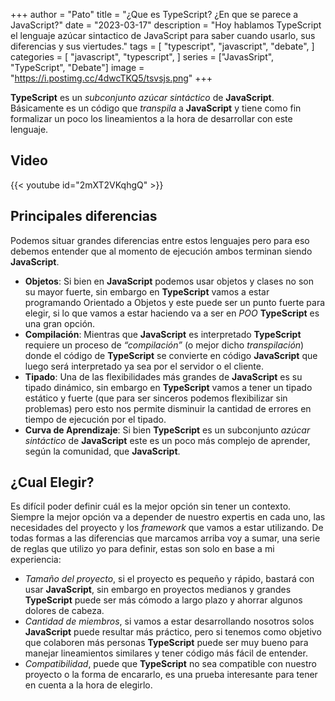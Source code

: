 +++
author = "Pato"
title = "¿Que es TypeScript? ¿En que se parece a JavaScript?"
date = "2023-03-17"
description = "Hoy hablamos TypeScript el lenguaje azúcar sintactico de JavaScript para saber cuando usarlo, sus diferencias y sus viertudes."
tags = [
    "typescript",
    "javascript",
    "debate",
]
categories = [
    "javascript",
    "typescript",
]
series = ["JavasSript", "TypeScript", "Debate"]
image = "https://i.postimg.cc/4dwcTKQ5/tsvsjs.png"
+++

**TypeScript** es un _subconjunto azúcar sintáctico_ de **JavaScript**. Básicamente es un código que _transpila_ a **JavaScript** y tiene como fin formalizar un poco los lineamientos a la hora de desarrollar con este lenguaje.

## Video

{{< youtube id="2mXT2VKqhgQ" >}}

## Principales diferencias

Podemos situar grandes diferencias entre estos lenguajes pero para eso debemos entender que al momento de ejecución ambos terminan siendo **JavaScript**.

-   **Objetos**: Si bien en **JavaScript** podemos usar objetos y clases no son su mayor fuerte, sin embargo en **TypeScript** vamos a estar programando Orientado a Objetos y este puede ser un punto fuerte para elegir, si lo que vamos a estar haciendo va a ser en _POO_ **TypeScript** es una gran opción.
-   **Compilación**: Mientras que **JavaScript** es interpretado **TypeScript** requiere un proceso de _“compilación”_ (o mejor dicho _transpilación_) donde el código de **TypeScript** se convierte en código **JavaScript** que luego será interpretado ya sea por el servidor o el cliente.
-   **Tipado**: Una de las flexibilidades más grandes de **JavaScript** es su tipado dinámico, sin embargo en **TypeScript** vamos a tener un tipado estático y fuerte (que para ser sinceros podemos flexibilizar sin problemas) pero esto nos permite disminuir la cantidad de errores en tiempo de ejecución por el tipado.
-   **Curva de Aprendizaje**: Si bien **TypeScript** es un subconjunto _azúcar sintáctico_ de **JavaScript** este es un poco más complejo de aprender, según la comunidad, que **JavaScript**.

## ¿Cual Elegir?

Es difícil poder definir cuál es la mejor opción sin tener un contexto. Siempre la mejor opción va a depender de nuestro expertis en cada uno, las necesidades del proyecto y los _framework_ que vamos a estar utilizando. De todas formas a las diferencias que marcamos arriba voy a sumar, una serie de reglas que utilizo yo para definir, estas son solo en base a mi experiencia:

-   _Tamaño del proyecto_, si el proyecto es pequeño y rápido, bastará con usar **JavaScript**, sin embargo en proyectos medianos y grandes **TypeScript** puede ser más cómodo a largo plazo y ahorrar algunos dolores de cabeza.
-   _Cantidad de miembros_, si vamos a estar desarrollando nosotros solos **JavaScript** puede resultar más práctico, pero si tenemos como objetivo que colaboren más personas **TypeScript** puede ser muy bueno para manejar lineamientos similares y tener código más fácil de entender.
-   _Compatibilidad_, puede que **TypeScript** no sea compatible con nuestro proyecto o la forma de encararlo, es una prueba interesante para tener en cuenta a la hora de elegirlo.
